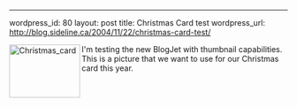 --- 
wordpress_id: 80
layout: post
title: Christmas Card test
wordpress_url: http://blog.sideline.ca/2004/11/22/christmas-card-test/

<p><a href="http://my.aream.ca/blogs/images/christmas_card_denipple.jpg"><img height="96" alt="Christmas_card" src="http://my.aream.ca/blogs/images/christmas_card_denipple_small.jpg" width="128" align="left" border="0" /></a>I'm testing the new BlogJet with thumbnail capabilities.  This is a picture that we want to use for our Christmas card this year.</p>

